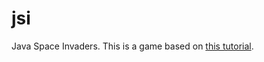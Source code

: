 jsi
===

Java Space Invaders.
This is a game based on [this tutorial](http://www.cokeandcode.com/info/tut2d.html).
